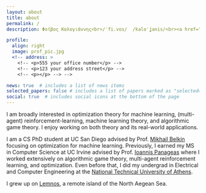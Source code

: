 ```yaml
---
layout: about
title: about
permalink: /
description: Φοίβος Καλογιάννης<br>/ˈfi.vos/  /kaloˈʝanis/<br><a href="https://cse.ucsd.edu/">UC San Diego</a>

profile:
  align: right
  image: prof_pic.jpg
  <!-- address: >
    <!-- <p>555 your office number</p> -->
    <!-- <p>123 your address street</p> -->
    <!-- <p></p> --> -->

news: true  # includes a list of news items
selected_papers: false # includes a list of papers marked as "selected={true}"
social: true  # includes social icons at the bottom of the page
---
```

I am broadly interested in optimization theory for machine learning, (multi-agent) reinforcement-learning, machine learning theory, and algorithmic game theory. I enjoy working on both theory and its real-world applications.

I am a CS PhD student at UC San Diego advised by Prof. [Mikhail Belkin](http://misha.belkin-wang.org/) focusing on optimization for machine learning. Previously, I earned my MS in Computer Science at UC Irvine advised by Prof. [Ioannis Panageas](https://panageas.github.io/) where I worked extensively on algorithmic game theory, multi-agent reinforcement learning, and optimization.
Even before that, I did my undergrad in Electrical and Computer Engineering at the [National Technical University of Athens](https://www.ece.ntua.gr/en).

I grew up on [Lemnos](https://en.wikipedia.org/wiki/Lemnos), a remote island of the North Aegean Sea.

 <!-- <img src="assets/img/rps.png" alt="Rock Paper Scissor">  -->
<!-- Put your address / P.O. box / other info right below your picture. You can also disable any these elements by editing `profile` property of the YAML header of your `_pages/about.md`. Edit `_bibliography/papers.bib` and Jekyll will render your [publications page](/al-folio/publications/) automatically. -->

<!-- Link to your social media connections, too. This theme is set up to use [Font Awesome icons](http://fortawesome.github.io/Font-Awesome/){:target="\_blank"} and [Academicons](https://jpswalsh.github.io/academicons/){:target="\_blank"}, like the ones below. Add your Facebook, Twitter, LinkedIn, Google Scholar, or just disable all of them. -->
